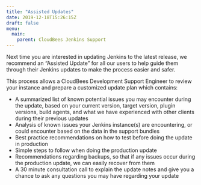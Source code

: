 ```yaml
---
title: "Assisted Updates"
date: 2019-12-18T15:26:15Z
draft: false
menu:
  main:
    parent: CloudBees Jenkins Support
---
```


Next time you are interested in updating Jenkins to the latest release, we recommend an “Assisted Update” for all our users to help guide them through their Jenkins updates to make the process easier and safer.

This process allows a CloudBees Development Support Engineer to review your instance and prepare a customized update plan which contains:

* A summarized list of known potential issues you may encounter during the update, based on your current version, target version, plugin versions, build agents, and what we have experienced with other clients during their previous updates
* Analysis of known issues your Jenkins instance(s) are encountering, or could encounter based on the data in the support bundles
* Best practice recommendations on how to test before doing the update in production
* Simple steps to follow when doing the production update
* Recommendations regarding backups, so that if any issues occur during the production update, we can easily recover from them
* A 30 minute consultation call to explain the update notes and give you a chance to ask any questions you may have regarding your update

